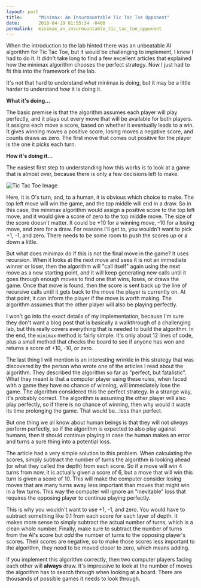 ```yaml
---
layout: post
title:      "Minimax: An Insurmountable Tic Tac Toe Opponent"
date:       2018-04-19 01:55:34 -0400
permalink:  minimax_an_insurmountable_tic_tac_toe_opponent
---
```



When the introduction to the lab hinted there was an unbeatable AI algorithm for Tic Tac Toe, but it would be challenging to implement, I knew I had to do it. It didn't take long to find a few excellent articles that explained how the minimax algorithm chooses the perfect strategy. Now I just had to fit this into the framework of the lab.

It's not that hard to understand *what* minimax is doing, but it may be a little harder to understand *how* it is doing it.

**What it's doing...**

The basic premise is that the algorithm assumes each player will play perfectly, and it plays out every move that will be available for both players. It assigns each move a score, based on whether it eventually leads to a win. It gives winning moves a positive score, losing moves a negative score, and counts draws as zero. The first move that comes out positive for the player is the one it picks each turn.

**How it's doing it...**

The easiest first step to understanding how this works is to look at a game that is almost over, because there is only a few decisions left to make.

![Tic Tac Toe Image](https://imgur.com/PduYtGR)

Here, it is O's turn, and, to a human, it is obvious which choice to make. The top left move will win the game, and the top middle will end in a draw. So in this case, the minimax algorithm would assign a positive score to the top left move, and it would give a score of zero to the top middle move. The size of the score doesn't matter. It could be +10 for a winning move, -10 for a losing move, and zero for a draw. For reasons I'll get to, you wouldn't want to pick +1, -1, and zero. There needs to be some room to push the scores up or a down a little.

But what does minimax do if this is not the final move in the game? It uses recursion. When it looks at the next move and sees it is not an immediate winner or loser, then the algorithm will "call itself" again using the next move as a new starting point, and it will keep generating new calls until it goes through enough moves to find one that wins, loses, or draws the game. Once that move is found, then the score is sent back up the line of recursive calls until it gets back to the move the player is currently on. At that point, it can inform the player if the move is worth making. The algorithm assumes that the other player will also be playing perfectly.

I won't go into the exact details of my implementation, because I'm sure they don't want a blog post that is basically a walkthrough of a challenging lab, but this really covers everything that is needed to build the algorithm. In the end, the `minimax` method is fairly simple. It's only about 12 lines of code, plus a small method that checks the board to see if anyone has won and returns a score of +10, -10, or zero.

The last thing I will mention is an interesting wrinkle in this strategy that was discovered by the person who wrote one of the articles I read about the algorithm. They described the algorithm so far as "perfect, but fatalistic". What they meant is that a computer player using these rules, when faced with a game they have no chance of winning, will immediately lose the game. The algorithm considered this the perfect strategy. In a strange way, it's probably correct. The algorithm is assuming the other player will also play perfectly, so if there is no chance of winning, then why would it waste its time prolonging the game. That would be...less than perfect.

But one thing we all know about human beings is that they will not *always* perform perfectly, so if the algorithm is expected to also play against humans, then it should continue playing in case the human makes an error and turns a sure thing into a potential loss.

The article had a very simple solution to this problem. When calculating the scores, simply subtract the number of turns the algorithm is looking ahead (or what they called the depth) from each score. So if a move will win 4 turns from now, it is actually given a score of 6, but a move that will win this turn is given a score of 10. This will make the computer consider losing moves that are many turns away less important than moves that might win in a few turns. This way the computer will ignore an "inevitable" loss that requires the opposing player to continue playing perfectly. 

This is why you wouldn't want to use +1, -1, and zero. You would have to subtract something like 0.1 from each score for each layer of depth. It makes more sense to simply subtract the actual number of turns, which is a clean whole number. Finally, make sure to subtract the number of turns from the AI's score but *add* the number of turns to the opposing player's scores. Their scores are negative, so to make those scores less important to the algorithm, they need to be moved closer to zero, which means adding.

If you implement this algorithm correctly, then two computer players facing each other will **always** draw. It's impressive to look at the number of moves the algorithm has to search through when looking at a board. There are thousands of possible games it needs to look through.


